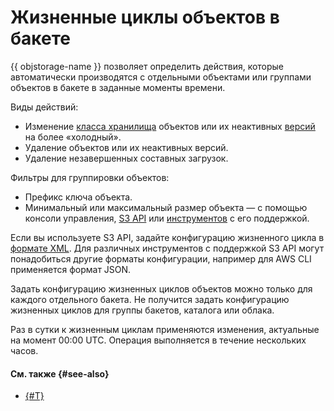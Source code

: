 # Жизненные циклы объектов в бакете

{{ objstorage-name }} позволяет определить действия, которые автоматически производятся с отдельными объектами или группами объектов в бакете в заданные моменты времени.

Виды действий:

* Изменение [класса хранилища](storage-class.md) объектов или их неактивных [версий](versioning.md) на более «холодный».  
* Удаление объектов или их неактивных версий.
* Удаление незавершенных составных загрузок.

Фильтры для группировки объектов:

* Префикс ключа объекта.
* Минимальный или максимальный размер объекта — с помощью консоли управления, [S3 API](../s3/index.md) или [инструментов](../tools/index.md) с его поддержкой. 

Если вы используете S3 API, задайте конфигурацию жизненного цикла в [формате XML](../s3/api-ref/lifecycles/xml-config.md). Для различных инструментов с поддержкой S3 API могут понадобиться другие форматы конфигурации, например для AWS CLI применяется формат JSON.

Задать конфигурацию жизненных циклов объектов можно только для каждого отдельного бакета. Не получится задать конфигурацию жизненных циклов для группы бакетов, каталога или облака.

Раз в сутки к жизненным циклам применяются изменения, актуальные на момент 00:00 UTC. Операция выполняется в течение нескольких часов.

#### См. также {#see-also}

* [{#T}](../operations/buckets/lifecycles.md)

